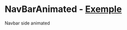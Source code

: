 # NavBarAnimated - [Exemple](https://pauloariell.github.io/NavBarAnimated/index.html)
Navbar side animated
